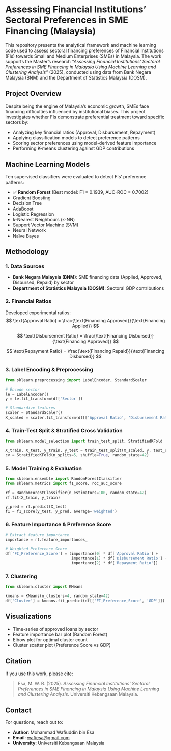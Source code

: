 
# Assessing Financial Institutions’ Sectoral Preferences in SME Financing (Malaysia)

This repository presents the analytical framework and machine learning code used to assess sectoral financing preferences of Financial Institutions (FIs) towards Small and Medium Enterprises (SMEs) in Malaysia. The work supports the Master’s research *“Assessing Financial Institutions’ Sectoral Preferences in SME Financing in Malaysia Using Machine Learning and Clustering Analysis”* (2025), conducted using data from Bank Negara Malaysia (BNM) and the Department of Statistics Malaysia (DOSM).

## Project Overview

Despite being the engine of Malaysia’s economic growth, SMEs face financing difficulties influenced by institutional biases. This project investigates whether FIs demonstrate preferential treatment toward specific sectors by:

- Analyzing key financial ratios (Approval, Disbursement, Repayment)
- Applying classification models to detect preference patterns
- Scoring sector preferences using model-derived feature importance
- Performing K-means clustering against GDP contributions

## Machine Learning Models

Ten supervised classifiers were evaluated to detect FIs’ preference patterns:

- ✅ **Random Forest** (Best model: F1 = 0.1939, AUC-ROC = 0.7002)
- Gradient Boosting
- Decision Tree
- AdaBoost
- Logistic Regression
- k-Nearest Neighbours (k-NN)
- Support Vector Machine (SVM)
- Neural Network
- Naïve Bayes

## Methodology

### 1. **Data Sources**
- **Bank Negara Malaysia (BNM)**: SME financing data (Applied, Approved, Disbursed, Repaid) by sector
- **Department of Statistics Malaysia (DOSM)**: Sectoral GDP contributions

### 2. **Financial Ratios**
Developed experimental ratios:
$$
\text{Approval Ratio} = \frac{\text{Financing Approved}}{\text{Financing Applied}}
$$

$$
\text{Disbursement Ratio} = \frac{\text{Financing Disbursed}}{\text{Financing Approved}}
$$

$$
\text{Repayment Ratio} = \frac{\text{Financing Repaid}}{\text{Financing Disbursed}}
$$

### 3. **Label Encoding & Preprocessing**
```python
from sklearn.preprocessing import LabelEncoder, StandardScaler

# Encode sector
le = LabelEncoder()
y = le.fit_transform(df['Sector'])

# Standardize features
scaler = StandardScaler()
X_scaled = scaler.fit_transform(df[['Approval Ratio', 'Disbursement Ratio', 'Repayment Ratio']])
```

### 4. **Train-Test Split & Stratified Cross Validation**
```python
from sklearn.model_selection import train_test_split, StratifiedKFold

X_train, X_test, y_train, y_test = train_test_split(X_scaled, y, test_size=0.3, random_state=42)
cv = StratifiedKFold(n_splits=5, shuffle=True, random_state=42)
```

### 5. **Model Training & Evaluation**
```python
from sklearn.ensemble import RandomForestClassifier
from sklearn.metrics import f1_score, roc_auc_score

rf = RandomForestClassifier(n_estimators=100, random_state=42)
rf.fit(X_train, y_train)

y_pred = rf.predict(X_test)
f1 = f1_score(y_test, y_pred, average='weighted')
```

### 6. **Feature Importance & Preference Score**
```python
# Extract feature importance
importance = rf.feature_importances_

# Weighted Preference Score
df['FI_Preference_Score'] = (importance[0] * df['Approval Ratio'] +
                             importance[1] * df['Disbursement Ratio'] +
                             importance[2] * df['Repayment Ratio'])
```

### 7. **Clustering**
```python
from sklearn.cluster import KMeans

kmeans = KMeans(n_clusters=4, random_state=42)
df['Cluster'] = kmeans.fit_predict(df[['FI_Preference_Score', 'GDP']])
```

## Visualizations

- Time-series of approved loans by sector
- Feature importance bar plot (Random Forest)
- Elbow plot for optimal cluster count
- Cluster scatter plot (Preference Score vs GDP)

## Citation

If you use this work, please cite:
> Esa, M. W. B. (2025). *Assessing Financial Institutions’ Sectoral Preferences in SME Financing in Malaysia Using Machine Learning and Clustering Analysis*. Universiti Kebangsaan Malaysia.

## Contact

For questions, reach out to:
- **Author**: Mohammad Wafiuddin bin Esa
- **Email**: wafiesa@gmail.com
- **University**: Universiti Kebangsaan Malaysia
